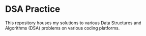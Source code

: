 # DSA Practice

This repository houses my solutions to various Data Structures and Algorithms (DSA) problems on various coding platforms.
